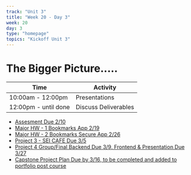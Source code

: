 ```yaml
---
track: "Unit 3"
title: "Week 20 - Day 3"
week: 20
day: 3
type: "homepage"
topics: "Kickoff Unit 3"
---
```


# The Bigger Picture.....
| Time  | Activity |
| ----- | ------ |
| 10:00am - 12:00pm | Presentations |
| 12:00pm - until done | Discuss Deliverables |

- [Assesment Due 2/10](/unit3/week-20/day-3/assesment)
- [Major HW - 1 Bookmarks App 2/19](/unit3/week-20/day-3/hw-1)
- [Major HW - 2 Bookmarks Secure App 2/26](/unit3/week-20/day-3/hw-2)
- [Project 3 - SEI CAFE Due 3/5](/unit3/week-20/day-3/project-3)
- [Project 4 Group/Final  Backend Due 3/9, Frontend & Presentation Due 3/27](/unit3/week-20/day-3/project-4)
- [Capstone Project Plan Due by 3/16, to be completed and added to portfolio post course](/unit3/week-20/day-3/capstone)


